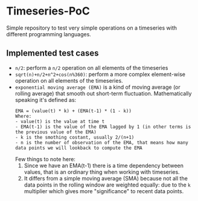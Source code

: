 # Timeseries-PoC

Simple repository to test very simple operations on a timeseries with different programming languages.


## Implemented test cases
- `n/2`: perform a `n/2` operation on all elements of the timeseries
- `sqrt(n)+n/2+n^2+cos(n%360)`: perform a more complex element-wise operation on all elements of the timeseries.
- `exponential moving average (EMA)` is a kind of moving average (or rolling average) that smooth out short-term fluctuation. Mathematically speaking it's defined as:
    ```
    EMA = (value(t) * k) + (EMA(t-1) * (1 - k))
    Where:
    - value(t) is the value at time t
    - EMA(t-1) is the value of the EMA lagged by 1 (in other terms is the previous value of the EMA)
    - k is the smothing costant, usually 2/(n+1)
    - n is the number of observation of the EMA, that means how many data points we will lookback to compute the EMA
    ```
    Few things to note here:
    1) Since we have an EMA(t-1) there is a time dependency between values, that is an ordinary thing when working with timeseries.
    2) It differs from a simple moving average (SMA) because not all the data points in the rolling window are weighted equally: 
    due to the `k` multiplier which gives more "significance" to recent data points.

